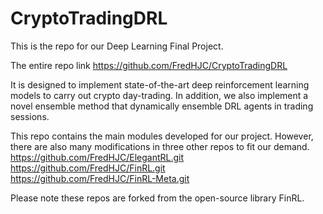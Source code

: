 # CryptoTradingDRL
This is the repo for our Deep Learning Final Project. 

The entire repo link https://github.com/FredHJC/CryptoTradingDRL 

It is designed to implement state-of-the-art 
deep reinforcement learning models to carry out crypto day-trading. In addition, 
we also implement a novel ensemble method that dynamically ensemble DRL agents in trading sessions. 

This repo contains the main modules developed for our project. However, there are also many modifications in three other repos to fit our demand. \
https://github.com/FredHJC/ElegantRL.git \
https://github.com/FredHJC/FinRL.git \
https://github.com/FredHJC/FinRL-Meta.git

Please note these repos are forked from the open-source library FinRL.